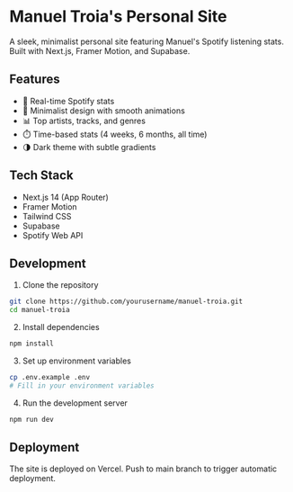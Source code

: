 # Manuel Troia's Personal Site

A sleek, minimalist personal site featuring Manuel's Spotify listening stats. Built with Next.js, Framer Motion, and Supabase.

## Features

- 🎵 Real-time Spotify stats
- 🎨 Minimalist design with smooth animations
- 📊 Top artists, tracks, and genres
- ⏱️ Time-based stats (4 weeks, 6 months, all time)
- 🌗 Dark theme with subtle gradients

## Tech Stack

- Next.js 14 (App Router)
- Framer Motion
- Tailwind CSS
- Supabase
- Spotify Web API

## Development

1. Clone the repository
```bash
git clone https://github.com/yourusername/manuel-troia.git
cd manuel-troia
```

2. Install dependencies
```bash
npm install
```

3. Set up environment variables
```bash
cp .env.example .env
# Fill in your environment variables
```

4. Run the development server
```bash
npm run dev
```

## Deployment

The site is deployed on Vercel. Push to main branch to trigger automatic deployment.
